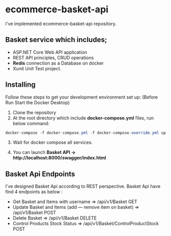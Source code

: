 # ecommerce-basket-api
I've implemented ecommerce-basket-api repository.

## Basket service which includes;
* ASP.NET Core Web API application 
* REST API principles, CRUD operations 
* **Redis** connection as a Database on docker
* Xunit Unit Test project.

## Installing
Follow these steps to get your development environment set up: (Before Run Start the Docker Desktop)
1. Clone the repository
2. At the root directory which include **docker-compose.yml** files, run below command:
```csharp
docker-compose -f docker-compose.yml -f docker-compose.override.yml up –d
```
3. Wait for docker compose all services.

4. You can launch **Basket API -> http://localhost:8000/swagger/index.html**

## Basket Api Endpoints

I've designed Basket Api according to REST perspective. Basket Api have find 4 endpoints as below :

* Get Basket and Items with username => /api/v1/Basket GET
* Update Basket and Items (add — remove item on basket) => /api/v1/Basket POST
* Delete Basket => /api/v1/Basket DELETE
* Control Products Stock Status => /api/v1/Basket/ControlProductStock POST






